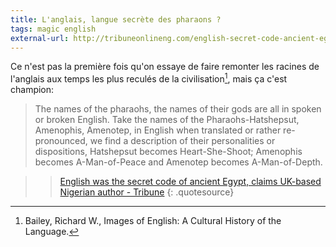 ```yaml
---
title: L'anglais, langue secrète des pharaons ?
tags: magic english
external-url: http://tribuneonlineng.com/english-secret-code-ancient-egypt-claims-uk-based-nigerian-author/
---
```

Ce n'est pas la première fois qu'on essaye de faire remonter les racines de l'anglais aux temps les plus reculés de la civilisation[^1], mais ça c'est champion:

> The names of the pharaohs, the names of their gods are all in spoken or broken English. Take the names of the Pharaohs-Hatshepsut, Amenophis, Amenotep, in English when translated or rather re-pronounced, we find a description of their personalities or dispositions, Hatshepsut becomes Heart-She-Shoot; Amenophis becomes A-Man-of-Peace and Amenotep becomes A-Man-of-Depth.

>>[English was the secret code of ancient Egypt, claims UK-based Nigerian author - Tribune](http://tribuneonlineng.com/english-secret-code-ancient-egypt-claims-uk-based-nigerian-author/)
{: .quotesource}

[^1]:Bailey, Richard W., Images of English: A Cultural History of the Language.